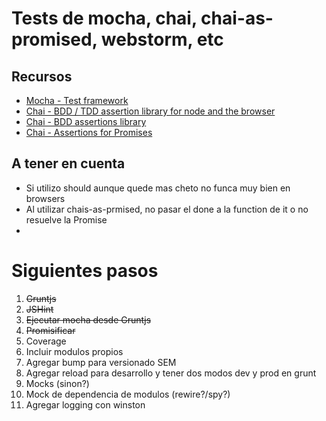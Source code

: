 # Tests de mocha, chai, chai-as-promised, webstorm, etc

## Recursos
* [Mocha - Test framework](http://mochajs.org/)
* [Chai - BDD / TDD assertion library for node and the browser](http://chaijs.com/)
* [Chai - BDD assertions library](http://chaijs.com/api/bdd/)
* [Chai - Assertions for Promises](http://chaijs.com/plugins/chai-as-promised)


## A tener en cuenta
* Si utilizo should aunque quede mas cheto no funca muy bien en browsers
* Al utilizar chais-as-prmised, no pasar el done a la function de it o no resuelve la Promise
*

# Siguientes pasos
1. <strike>Gruntjs</strike>
1. <strike>JSHint</strike>
1. <strike>Ejecutar mocha desde Gruntjs</strike>
1. <strike>Promisificar</strike>
1. Coverage
1. Incluir modulos propios
1. Agregar bump para versionado SEM
1. Agregar reload para desarrollo y tener dos modos dev y prod en grunt
1. Mocks (sinon?)
1. Mock de dependencia de modulos (rewire?/spy?)
1. Agregar logging con winston